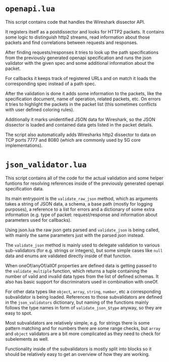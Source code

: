 # `openapi.lua`

This script contains code that handles the Wireshark dissector API.

It registers itself as a postdissector and looks for HTTP2 packets. It contains
some logic to distinguish http2 streams, read information about those packets
and find correlations between requests and responses.

After finding requests/responses it tries to look up the path specifications
from the previously generated openapi specification and runs the json validator
with the given spec and some additional information about the packet.

For callbacks it keeps track of registered URLs and on match it loads the
corresponding spec instead of a path spec.

After the validation is done it adds some information to the packets, like the
specification document, name of operation, related packets, etc. On errors it
tries to highlight the packets in the packet list (this sometimes conflicts
with user defined coloring rules).

Additionally it marks unidentified JSON data for Wireshark, so the JSON
dissector is loaded and contained data gets listed in the packet details.

The script also automatically adds Wiresharks http2 dissector to data on TCP
ports 7777 and 8080 (which are commonly used by 5G core implementations).

# `json_validator.lua`

This script contains all of the code for the actual validation and some helper
funtions for resolving references inside of the previously generated openapi
specification data.

Its main entrypoint is the `validate_raw_json` method, which as arguments takes
a string of JSON data, a schema, a base path (mostly for logging purposes), a
reference to a list for errors and a dictionary of some extra information (e.g.
type of packet: request/response and information about parameters used for
callbacks).

Using json.lua the raw json gets parsed and `validate_json` is being called,
with mainly the same parameters just with the parsed json instead.

The `validate_json` method is mainly used to delegate validation to various
sub-validators (for e.g. strings or integers), but some simple cases like `null`
data and enums are validated directly inside of that function.

When oneOf/anyOf/allOf properties are defined data is getting passed to the
`validate_multiple` function, which returns a tuple containing the number of
valid and invalid data types from the list of defined schemas. It also has
basic support for discriminators used in combination with oneOf.

For other data types like `object`, `array`, `string`, `number`, etc a
corresponding subvalidator is being loaded. References to those subvalidators
are defined in the `json_validators` dictionary, but naming of the functions
mainly follows the type names in form of `validate_json_$type` anyway, so
they are easy to spot.

Most subvalidators are relatively simple, e.g. for strings there is some pattern
matching and for numbers there are some range checks, but `array` and `object`
validators are a bit more complicated as they need to check for subelements as
well.

Functionality inside of the subvalidators is mostly split into blocks so it
should be relatively easy to get an overview of how they are working.
